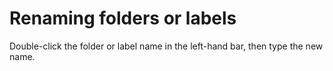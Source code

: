 # Renaming folders or labels

Double-click the folder or label name in the left-hand bar, then type the new name.


